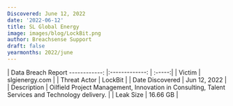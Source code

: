 ```yaml
---
Discovered: June 12, 2022
date: '2022-06-12'
title: SL Global Energy
image: images/blog/LockBit.png
author: Breachsense Support
draft: false
yearmonths: 2022/june
---
```



| Data Breach Report
------------:   |:-------------:    | :-----:|
| Victim    | slgienergy.com      | 
| Threat Actor    | LockBit      | 
| Date Discovered    | Jun 12, 2022      | 
| Description    | Oilfield Project Management, Innovation in Consulting, Talent Services and Technology delivery.      | 
| Leak Size    | 16.66 GB      | 

